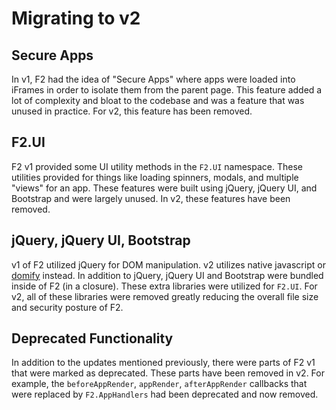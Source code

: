 # Migrating to v2

## Secure Apps

In v1, F2 had the idea of "Secure Apps" where apps were loaded into iFrames in
order to isolate them from the parent page. This feature added a lot of
complexity and bloat to the codebase and was a feature that was unused in
practice. For v2, this feature has been removed.

## F2.UI

F2 v1 provided some UI utility methods in the `F2.UI` namespace. These utilities
provided for things like loading spinners, modals, and multiple "views" for an
app. These features were built using jQuery, jQuery UI, and Bootstrap and were
largely unused. In v2, these features have been removed.

## jQuery, jQuery UI, Bootstrap

v1 of F2 utilized jQuery for DOM manipulation. v2 utilizes native javascript or
[domify](https://github.com/component/domify) instead. In addition to jQuery,
jQuery UI and Bootstrap were bundled inside of F2 (in a closure). These extra
libraries were utilized for `F2.UI`. For v2, all of these libraries were removed
greatly reducing the overall file size and security posture of F2.

## Deprecated Functionality

In addition to the updates mentioned previously, there were parts of F2 v1 that
were marked as deprecated. These parts have been removed in v2. For example, the
`beforeAppRender`, `appRender`, `afterAppRender` callbacks that were replaced by
`F2.AppHandlers` had been deprecated and now removed.
